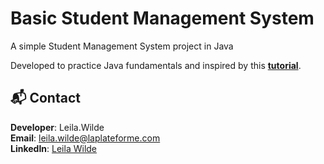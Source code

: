 # Basic Student Management System
A simple Student Management System project in Java

Developed to practice Java fundamentals and inspired by this [**tutorial**](https://www.javaguides.net/2023/06/student-management-system-project-in-java.html).

## 📬 Contact
**Developer**: Leila.Wilde  
**Email**: [leila.wilde@laplateforme.com](mailto:leila.wilde@laplateforme.com)  
**LinkedIn**: [Leila Wilde](https://www.linkedin.com/in/leila-wilde/)  
